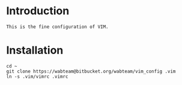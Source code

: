 Introduction
============

    This is the fine configuration of VIM.

Installation
============

    cd ~
    git clone https://wabteam@bitbucket.org/wabteam/vim_config .vim
    ln -s .vim/vimrc .vimrc
